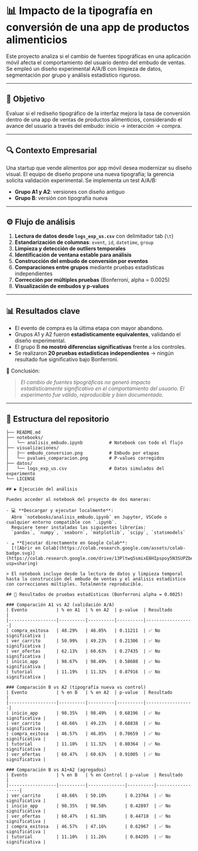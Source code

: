 # 📊 Impacto de la tipografía en conversión de una app de productos alimenticios

Este proyecto analiza si el cambio de fuentes tipográficas en una aplicación móvil afecta el comportamiento del usuario dentro del embudo de ventas. Se empleó un diseño experimental A/A/B con limpieza de datos, segmentación por grupo y análisis estadístico riguroso.

---

## 🎯 Objetivo

Evaluar si el rediseño tipográfico de la interfaz mejora la tasa de conversión dentro de una app de ventas de productos alimenticios, considerando el avance del usuario a través del embudo: inicio → interacción → compra.

---

## 🔍 Contexto Empresarial

Una startup que vende alimentos por app móvil desea modernizar su diseño visual. El equipo de diseño propone una nueva tipografía; la gerencia solicita validación experimental. Se implementa un test A/A/B:

- **Grupo A1 y A2**: versiones con diseño antiguo
- **Grupo B**: versión con tipografía nueva

---

## ⚙️ Flujo de análisis

1. **Lectura de datos desde `logs_exp_us.csv`** con delimitador tab (`\t`)
2. **Estandarización de columnas**: `event`, `id`, `datetime`, `group`
3. **Limpieza y detección de outliers temporales**
4. **Identificación de ventana estable para análisis**
5. **Construcción del embudo de conversión por eventos**
6. **Comparaciones entre grupos** mediante pruebas estadísticas independientes
7. **Corrección por múltiples pruebas** (Bonferroni, alpha = 0.0025)
8. **Visualización de embudos y p-values**

---

## 📊 Resultados clave

- El evento de compra es la última etapa con mayor abandono.
- Grupos A1 y A2 fueron **estadísticamente equivalentes**, validando el diseño experimental.
- El grupo B **no mostró diferencias significativas** frente a los controles.
- Se realizaron **20 pruebas estadísticas independientes** → ningún resultado fue significativo bajo Bonferroni.

📘 Conclusión:  
> *El cambio de fuentes tipográficas no generó impacto estadísticamente significativo en el comportamiento del usuario. El experimento fue válido, reproducible y bien documentado.*

---

## 📁 Estructura del repositorio

```plaintext
├── README.md
├── notebooks/
│   └── analisis_embudo.ipynb          # Notebook con todo el flujo
├── visualizaciones/
│   ├── embudo_conversion.png          # Embudo por etapas
│   └── pvalues_comparacion.png        # P-values corregidos
├── datos/
│   └── logs_exp_us.csv                # Datos simulados del experimento
└── LICENSE

## ▶️ Ejecución del análisis

Puedes acceder al notebook del proyecto de dos maneras:

- 💻 **Descargar y ejecutar localmente**:  
  Abre `notebooks/analisis_embudo.ipynb` en Jupyter, VSCode o cualquier entorno compatible con `.ipynb`.  
  Requiere tener instaladas las siguientes librerías:
  `pandas`, `numpy`, `seaborn`, `matplotlib`, `scipy`, `statsmodels`

- ☁️ **Ejecutar directamente en Google Colab**:  
  [![Abrir en Colab](https://colab.research.google.com/assets/colab-badge.svg)](https://colab.research.google.com/drive/13Pltwq5smixE8HIpspoy5N3SUPZbduFh?usp=sharing)

> El notebook incluye desde la lectura de datos y limpieza temporal hasta la construcción del embudo de ventas y el análisis estadístico con correcciones múltiples. Totalmente reproducible.

## 🧪 Resultados de pruebas estadísticas (Bonferroni alpha = 0.0025)

### Comparación A1 vs A2 (validación A/A)
| Evento           | % en A1  | % en A2  | p-value  | Resultado        |
|------------------|----------|----------|----------|------------------|
| compra_exitosa   | 48.29%   | 46.05%   | 0.11211  | ✅ No significativa |
| ver_carrito      | 50.99%   | 49.23%   | 0.21306  | ✅ No significativa |
| ver_ofertas      | 62.13%   | 60.63%   | 0.27435  | ✅ No significativa |
| inicio_app       | 98.67%   | 98.49%   | 0.58688  | ✅ No significativa |
| tutorial         | 11.19%   | 11.32%   | 0.87916  | ✅ No significativa |

### Comparación B vs A2 (tipografía nueva vs control)
| Evento           | % en B   | % en A2  | p-value  | Resultado        |
|------------------|----------|----------|----------|------------------|
| inicio_app       | 98.35%   | 98.49%   | 0.68196  | ✅ No significativa |
| ver_carrito      | 48.66%   | 49.23%   | 0.68838  | ✅ No significativa |
| compra_exitosa   | 46.57%   | 46.05%   | 0.70659  | ✅ No significativa |
| tutorial         | 11.10%   | 11.32%   | 0.80364  | ✅ No significativa |
| ver_ofertas      | 60.47%   | 60.63%   | 0.91005  | ✅ No significativa |

### Comparación B vs A1+A2 (agregados)
| Evento           | % en B   | % en Control | p-value  | Resultado        |
|------------------|----------|--------------|----------|------------------|
| ver_carrito      | 48.66%   | 50.10%       | 0.23764  | ✅ No significativa |
| inicio_app       | 98.35%   | 98.58%       | 0.42897  | ✅ No significativa |
| ver_ofertas      | 60.47%   | 61.38%       | 0.44718  | ✅ No significativa |
| compra_exitosa   | 46.57%   | 47.16%       | 0.62967  | ✅ No significativa |
| tutorial         | 11.10%   | 11.26%       | 0.84205  | ✅ No significativa |

